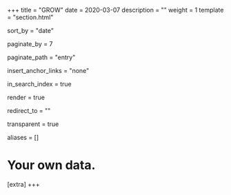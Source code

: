 +++
title = "GROW"
date = 2020-03-07
description = ""
weight = 1
template = "section.html"

sort_by = "date"

paginate_by = 7

paginate_path = "entry"

insert_anchor_links = "none"

in_search_index = true

render = true

redirect_to = ""

transparent = true

aliases = []

# Your own data.
[extra]
+++